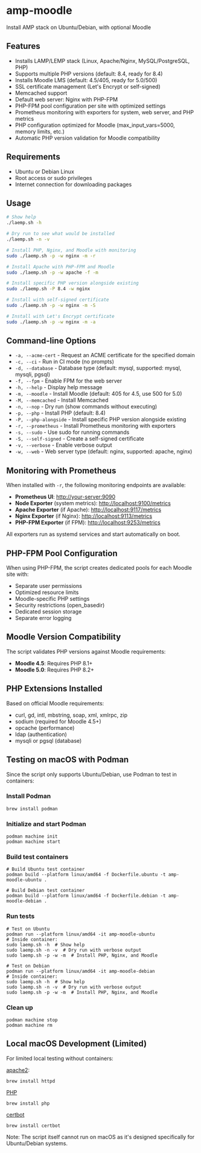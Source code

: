 # amp-moodle

Install AMP stack on Ubuntu/Debian, with optional Moodle

## Features

- Installs LAMP/LEMP stack (Linux, Apache/Nginx, MySQL/PostgreSQL, PHP)
- Supports multiple PHP versions (default: 8.4, ready for 8.4)
- Installs Moodle LMS (default: 4.5/405, ready for 5.0/500)
- SSL certificate management (Let's Encrypt or self-signed)
- Memcached support
- Default web server: Nginx with PHP-FPM
- PHP-FPM pool configuration per site with optimized settings
- Prometheus monitoring with exporters for system, web server, and PHP metrics
- PHP configuration optimized for Moodle (max_input_vars=5000, memory limits, etc.)
- Automatic PHP version validation for Moodle compatibility

## Requirements

- Ubuntu or Debian Linux
- Root access or sudo privileges
- Internet connection for downloading packages

## Usage

```bash
# Show help
./laemp.sh -h

# Dry run to see what would be installed
./laemp.sh -n -v

# Install PHP, Nginx, and Moodle with monitoring
sudo ./laemp.sh -p -w nginx -m -r

# Install Apache with PHP-FPM and Moodle
sudo ./laemp.sh -p -w apache -f -m

# Install specific PHP version alongside existing
sudo ./laemp.sh -P 8.4 -w nginx

# Install with self-signed certificate
sudo ./laemp.sh -p -w nginx -m -S

# Install with Let's Encrypt certificate
sudo ./laemp.sh -p -w nginx -m -a
```

## Command-line Options

- `-a, --acme-cert` - Request an ACME certificate for the specified domain
- `-c, --ci` - Run in CI mode (no prompts)
- `-d, --database` - Database type (default: mysql, supported: mysql, mysqli, pgsql)
- `-f, --fpm` - Enable FPM for the web server
- `-h, --help` - Display help message
- `-m, --moodle` - Install Moodle (default: 405 for 4.5, use 500 for 5.0)
- `-M, --memcached` - Install Memcached
- `-n, --nop` - Dry run (show commands without executing)
- `-p, --php` - Install PHP (default: 8.4)
- `-P, --php-alongside` - Install specific PHP version alongside existing
- `-r, --prometheus` - Install Prometheus monitoring with exporters
- `-s, --sudo` - Use sudo for running commands
- `-S, --self-signed` - Create a self-signed certificate
- `-v, --verbose` - Enable verbose output
- `-w, --web` - Web server type (default: nginx, supported: apache, nginx)

## Monitoring with Prometheus

When installed with `-r`, the following monitoring endpoints are available:

- **Prometheus UI**: <http://your-server:9090>
- **Node Exporter** (system metrics): <http://localhost:9100/metrics>
- **Apache Exporter** (if Apache): <http://localhost:9117/metrics>
- **Nginx Exporter** (if Nginx): <http://localhost:9113/metrics>
- **PHP-FPM Exporter** (if FPM): <http://localhost:9253/metrics>

All exporters run as systemd services and start automatically on boot.

## PHP-FPM Pool Configuration

When using PHP-FPM, the script creates dedicated pools for each Moodle site with:

- Separate user permissions
- Optimized resource limits
- Moodle-specific PHP settings
- Security restrictions (open_basedir)
- Dedicated session storage
- Separate error logging

## Moodle Version Compatibility

The script validates PHP versions against Moodle requirements:

- **Moodle 4.5**: Requires PHP 8.1+
- **Moodle 5.0**: Requires PHP 8.2+

## PHP Extensions Installed

Based on official Moodle requirements:

- curl, gd, intl, mbstring, soap, xml, xmlrpc, zip
- sodium (required for Moodle 4.5+)
- opcache (performance)
- ldap (authentication)
- mysqli or pgsql (database)

## Testing on macOS with Podman

Since the script only supports Ubuntu/Debian, use Podman to test in containers:

### Install Podman

```shell
brew install podman
```

### Initialize and start Podman

```shell
podman machine init
podman machine start
```

### Build test containers

```shell
# Build Ubuntu test container
podman build --platform linux/amd64 -f Dockerfile.ubuntu -t amp-moodle-ubuntu .

# Build Debian test container
podman build --platform linux/amd64 -f Dockerfile.debian -t amp-moodle-debian .
```

### Run tests

```shell
# Test on Ubuntu
podman run --platform linux/amd64 -it amp-moodle-ubuntu
# Inside container:
sudo laemp.sh -h  # Show help
sudo laemp.sh -n -v  # Dry run with verbose output
sudo laemp.sh -p -w -m  # Install PHP, Nginx, and Moodle

# Test on Debian
podman run --platform linux/amd64 -it amp-moodle-debian
# Inside container:
sudo laemp.sh -h  # Show help
sudo laemp.sh -n -v  # Dry run with verbose output
sudo laemp.sh -p -w -m  # Install PHP, Nginx, and Moodle
```

### Clean up

```shell
podman machine stop
podman machine rm
```

## Local macOS Development (Limited)

For limited local testing without containers:

[apache2](https://formulae.brew.sh/formula/httpd):

```shell
brew install httpd
```

[PHP](https://formulae.brew.sh/formula/php#default)

```shell
brew install php
```

[certbot](https://formulae.brew.sh/formula/certbot#default)

```shell
brew install certbot
```

Note: The script itself cannot run on macOS as it's designed specifically for Ubuntu/Debian systems.
